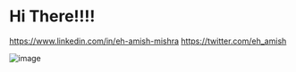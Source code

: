 # Hi There!!!!

https://www.linkedin.com/in/eh-amish-mishra
https://twitter.com/eh_amish

![image](https://github.com/Amishmishra20/Amishmishra20/assets/92204497/24f036ee-fbb5-4951-9e58-c16c8965c611)

